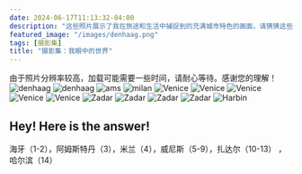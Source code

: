 ```yaml
---
date: 2024-06-17T11:13:32-04:00
description: "这些照片展示了我在旅途和生活中捕捉到的充满城市特色的画面，请猜猜这些是哪些城市吧！"
featured_image: "/images/denhaag.png"
tags: [摄影集]
title: "摄影集：我眼中的世界"
---
```

由于照片分辨率较高，加载可能需要一些时间，请耐心等待。感谢您的理解！
![denhaag](/images/DSCF2195.JPG)
![denhaag](/images/DSCF2228.JPG)
![ams](/images/DSCF3412.JPG)
![milan](/images/DSCF3552.JPG)
![Venice](/images/DSCF3597.JPG)
![Venice](/images/DSCF3617.JPG)
![Venice](/images/DSCF3631.JPG)
![Venice](/images/DSCF3636.JPG)
![Venice](/images/DSCF3640.JPG)
![Zadar](/images/DSCF3954.JPG)
![Zadar](/images/DSCF4056.JPG)
![Zadar](/images/DSCF4078.JPG)
![Zadar](/images/DSCF4083.JPG)
![Harbin](/images/DSCF0052.JPG)
<!--more--> 
## Hey! Here is the answer!
海牙（1-2），阿姆斯特丹（3），米兰（4），威尼斯（5-9），扎达尔（10-13） ，哈尔滨（14）
